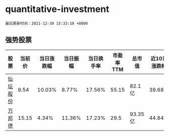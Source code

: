 # quantitative-investment

`最后更新时间：2021-12-30 15:33:10 +0800`

## 强势股票

|股票|当前价|当日涨跌幅|当日振幅|当日换手率|市盈率TTM|总市值|近10日涨跌幅|
|----|----|----|----|----|----|----|----|
|[仙坛股份](https://xueqiu.com/S/SZ002746)|9.54|10.03%|8.77%|17.56%|55.15|82.1亿|39.68%|
|[万邦德](https://xueqiu.com/S/SZ002082)|15.15|4.34%|11.36%|17.23%|29.5|93.35亿|44.84%|
